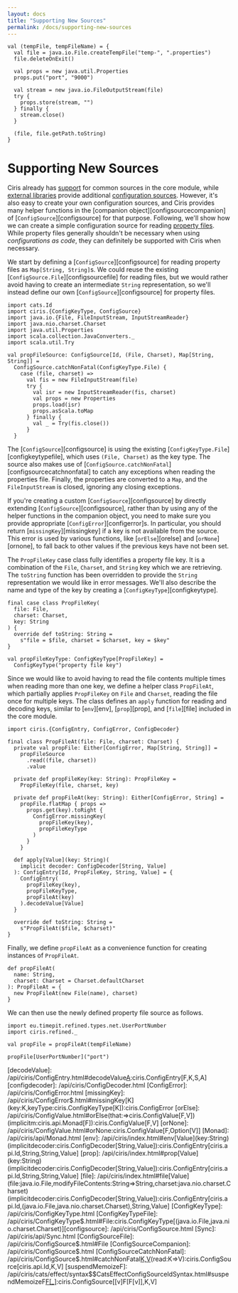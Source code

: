```yaml
---
layout: docs
title: "Supporting New Sources"
permalink: /docs/supporting-new-sources
---
```


```tut:invisible
val (tempFile, tempFileName) = {
  val file = java.io.File.createTempFile("temp-", ".properties")
  file.deleteOnExit()

  val props = new java.util.Properties
  props.put("port", "9000")

  val stream = new java.io.FileOutputStream(file)
  try {
    props.store(stream, "")
  } finally {
    stream.close()
  }

  (file, file.getPath.toString)
}
```

# Supporting New Sources

Ciris already has [support](/docs/supported-sources) for common sources in the core module, while [external libraries](/#external-libraries) provide additional [configuration sources](/docs/sources). However, it's also easy to create your own configuration sources, and Ciris provides many helper functions in the [companion object][configsourcecompanion] of [`ConfigSource`][configsource] for that purpose. Following, we'll show how we can create a simple configuration source for reading [property files](https://en.wikipedia.org/wiki/.properties). While property files generally shouldn't be necessary when using _configurations as code_, they can definitely be supported with Ciris when necessary.

We start by defining a [`ConfigSource`][configsource] for reading property files as `Map[String, String]`s. We could reuse the existing [`ConfigSource.File`][configsourcefile] for reading files, but we would rather avoid having to create an intermediate `String` representation, so we'll instead define our own [`ConfigSource`][configsource] for property files.

```tut:silent
import cats.Id
import ciris.{ConfigKeyType, ConfigSource}
import java.io.{File, FileInputStream, InputStreamReader}
import java.nio.charset.Charset
import java.util.Properties
import scala.collection.JavaConverters._
import scala.util.Try

val propFileSource: ConfigSource[Id, (File, Charset), Map[String, String]] =
  ConfigSource.catchNonFatal(ConfigKeyType.File) {
    case (file, charset) =>
      val fis = new FileInputStream(file)
      try {
        val isr = new InputStreamReader(fis, charset)
        val props = new Properties
        props.load(isr)
        props.asScala.toMap
      } finally {
        val _ = Try(fis.close())
      }
  }
```

The [`ConfigSource`][configsource] is using the existing [`ConfigKeyType.File`][configkeytypefile], which uses `(File, Charset)` as the key type. The source also makes use of [`ConfigSource.catchNonFatal`][configsourcecatchnonfatal] to catch any exceptions when reading the properties file. Finally, the properties are converted to a `Map`, and the `FileInputStream` is closed, ignoring any closing exceptions.

If you're creating a custom [`ConfigSource`][configsource] by directly extending [`ConfigSource`][configsource], rather than by using any of the helper functions in the companion object, you need to make sure you provide appropriate [`ConfigError`][configerror]s. In particular, you should return [`missingKey`][missingkey] if a key is not available from the source. This error is used by various functions, like [`orElse`][orelse] and [`orNone`][ornone], to fall back to other values if the previous keys have not been set.

The `PropFileKey` case class fully identifies a property file key. It is a combination of the `File`, `Charset`, and `String` key which we are retrieving. The `toString` function has been overridden to provide the `String` representation we would like in error messages. We'll also describe the name and type of the key by creating a [`ConfigKeyType`][configkeytype].

```tut:silent
final case class PropFileKey(
  file: File,
  charset: Charset,
  key: String
) {
  override def toString: String =
    s"file = $file, charset = $charset, key = $key"
}

val propFileKeyType: ConfigKeyType[PropFileKey] =
  ConfigKeyType("property file key")
```

Since we would like to avoid having to read the file contents multiple times when reading more than one key, we define a helper class `PropFileAt`, which partially applies `PropFileKey` on `File` and `Charset`, reading the file once for multiple keys. The class defines an `apply` function for reading and decoding keys, similar to [`env`][env], [`prop`][prop], and [`file`][file] included in the core module.

```tut:silent
import ciris.{ConfigEntry, ConfigError, ConfigDecoder}

final class PropFileAt(file: File, charset: Charset) {
  private val propFile: Either[ConfigError, Map[String, String]] =
    propFileSource
      .read((file, charset))
      .value

  private def propFileKey(key: String): PropFileKey =
    PropFileKey(file, charset, key)

  private def propFileAt(key: String): Either[ConfigError, String] =
    propFile.flatMap { props =>
      props.get(key).toRight {
        ConfigError.missingKey(
          propFileKey(key),
          propFileKeyType
        )
      }
    }

  def apply[Value](key: String)(
    implicit decoder: ConfigDecoder[String, Value]
  ): ConfigEntry[Id, PropFileKey, String, Value] = {
    ConfigEntry(
      propFileKey(key),
      propFileKeyType,
      propFileAt(key)
    ).decodeValue[Value]
  }

  override def toString: String =
    s"PropFileAt($file, $charset)"
}
```

Finally, we define `propFileAt` as a convenience function for creating instances of `PropFileAt`.

```tut:silent
def propFileAt(
  name: String,
  charset: Charset = Charset.defaultCharset
): PropFileAt = {
  new PropFileAt(new File(name), charset)
}
```

We can then use the newly defined property file source as follows.

```tut:book
import eu.timepit.refined.types.net.UserPortNumber
import ciris.refined._

val propFile = propFileAt(tempFileName)

propFile[UserPortNumber]("port")
```

[decodeValue]: /api/ciris/ConfigEntry.html#decodeValue[A](implicitdecoder:ciris.ConfigDecoder[V,A],implicitmonad:ciris.api.Monad[F]):ciris.ConfigEntry[F,K,S,A][configdecoder]: /api/ciris/ConfigDecoder.html
[ConfigError]: /api/ciris/ConfigError.html
[missingKey]: /api/ciris/ConfigError$.html#missingKey[K](key:K,keyType:ciris.ConfigKeyType[K]):ciris.ConfigError
[orElse]: /api/ciris/ConfigValue.html#orElse(that:=>ciris.ConfigValue[F,V])(implicitm:ciris.api.Monad[F]):ciris.ConfigValue[F,V]
[orNone]: /api/ciris/ConfigValue.html#orNone:ciris.ConfigValue[F,Option[V]]
[Monad]: /api/ciris/api/Monad.html
[env]: /api/ciris/index.html#env[Value](key:String)(implicitdecoder:ciris.ConfigDecoder[String,Value]):ciris.ConfigEntry[ciris.api.Id,String,String,Value]
[prop]: /api/ciris/index.html#prop[Value](key:String)(implicitdecoder:ciris.ConfigDecoder[String,Value]):ciris.ConfigEntry[ciris.api.Id,String,String,Value]
[file]: /api/ciris/index.html#file[Value](file:java.io.File,modifyFileContents:String=>String,charset:java.nio.charset.Charset)(implicitdecoder:ciris.ConfigDecoder[String,Value]):ciris.ConfigEntry[ciris.api.Id,(java.io.File,java.nio.charset.Charset),String,Value]
[ConfigKeyType]: /api/ciris/ConfigKeyType.html
[ConfigKeyTypeFile]: /api/ciris/ConfigKeyType$.html#File:ciris.ConfigKeyType[(java.io.File,java.nio.charset.Charset)][configsource]: /api/ciris/ConfigSource.html
[Sync]: /api/ciris/api/Sync.html
[ConfigSourceFile]: /api/ciris/ConfigSource$.html#File
[ConfigSourceCompanion]: /api/ciris/ConfigSource$.html
[ConfigSourceCatchNonFatal]: /api/ciris/ConfigSource$.html#catchNonFatal[K,V](keyType:ciris.ConfigKeyType[K])(read:K=>V):ciris.ConfigSource[ciris.api.Id,K,V]
[suspendMemoizeF]: /api/ciris/cats/effect/syntax\$\$CatsEffectConfigSourceIdSyntax.html#suspendMemoizeF[F[\_]](implicitF:cats.effect.Concurrent[F]):ciris.ConfigSource[[v]F[F[v]],K,V]
